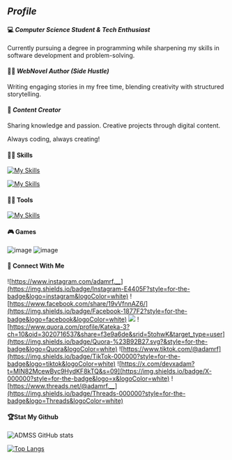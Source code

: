 ## *Profile*  
#### 💻 *Computer Science Student & Tech Enthusiast*  
Currently pursuing a degree in programming while sharpening my skills in software development and problem-solving.  

#### 👨‍💻 *WebNovel Author (Side Hustle)*  
Writing engaging stories in my free time, blending creativity with structured storytelling.  

#### 🎥 *Content Creator*  
Sharing knowledge and passion. Creative projects through digital content.  

Always coding, always creating!


#### 👩‍💻 Skills

[![My Skills](https://skillicons.dev/icons?i=js,html,css,py)](https://skillicons.dev)

[![My Skills](https://skillicons.dev/icons?i=bootstrap,mysql,git,cpp&theme=light)](https://skillicons.dev)

#### 👩‍💻 Tools

[![My Skills](https://skillicons.dev/icons?i=blender,ubuntu,unity,vscode&theme=light)](https://skillicons.dev)


#### 🎮 Games 

![image](https://img.shields.io/badge/Valorant-fa4454?style=for-the-badge&logo=valorant&logoColor=white) ![image](https://img.shields.io/badge/Counter_Strike-000000?style=for-the-badge&logo=counter-strike&logoColor=white)

#### 📱 Connect With Me

![https://www.instagram.com/adamrf.__](https://img.shields.io/badge/Instagram-E4405F?style=for-the-badge&logo=instagram&logoColor=white) ![https://www.facebook.com/share/19vVfnnAZ6/](https://img.shields.io/badge/Facebook-1877F2?style=for-the-badge&logo=facebook&logoColor=white) ![](https://img.shields.io/badge/LinkedIn-0077B5?style=for-the-badge&logo=linkedin&logoColor=white)
![https://www.quora.com/profile/Kateka-3?ch=10&oid=3020716537&share=f3e9a6de&srid=5tohwK&target_type=user](https://img.shields.io/badge/Quora-%23B92B27.svg?&style=for-the-badge&logo=Quora&logoColor=white) ![https://www.tiktok.com/@adamrf](https://img.shields.io/badge/TikTok-000000?style=for-the-badge&logo=tiktok&logoColor=white) ![https://x.com/devxadam?t=MlN82McewByc9HydKF8kTQ&s=09](https://img.shields.io/badge/X-000000?style=for-the-badge&logo=x&logoColor=white) ![https://www.threads.net/@adamrf.__](https://img.shields.io/badge/Threads-000000?style=for-the-badge&logo=Threads&logoColor=white)

#### 🏆Stat My Github
![ADMSS GitHub stats](https://github-readme-stats.vercel.app/api?username=ADMSSS&show_icons=true&theme=tokyonight)

[![Top Langs](https://github-readme-stats.vercel.app/api/top-langs/?username=ADMSSS&layout=donut-vertical)](https://github.com/ADMSSS/github-readme-stats)
